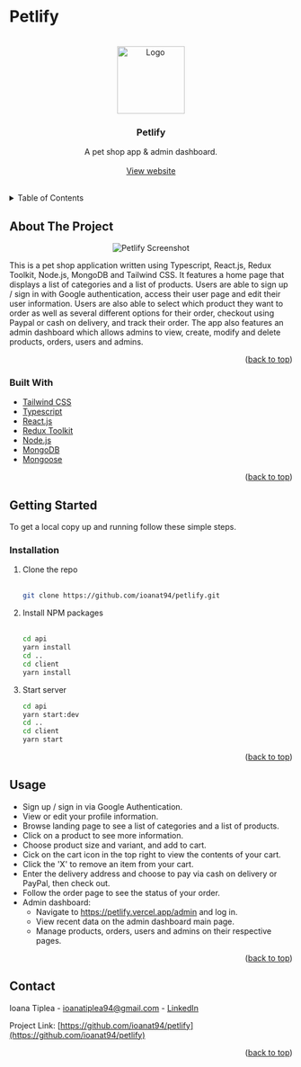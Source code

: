 # Petlify

<div id="top"></div>
<!-- PROJECT LOGO -->
<br />
<div align="center">
  <a href="https://github.com/ioanat94/burgrrr">
    <img src="https://petlify.vercel.app/static/media/logo.6f976448c65e3226c535.png" alt="Logo" width="120" height="auto">
  </a>
<h3 align="center">Petlify</h3>

  <p align="center">
    A pet shop app & admin dashboard.
    <br />
    <br />
    <a href="https://petlify.vercel.app/">View website</a>
    <br />
    <br />
  </p>
</div>

<!-- TABLE OF CONTENTS -->
<details>
  <summary>Table of Contents</summary>
  <ol>
    <li>
      <a href="#about-the-project">About The Project</a>
      <ul>
        <li><a href="#built-with">Built With</a></li>
      </ul>
    </li>
    <li>
      <a href="#getting-started">Getting Started</a>
      <ul>
        <li><a href="#installation">Installation</a></li>
      </ul>
    </li>
    <li><a href="#usage">Usage</a></li>
    <li><a href="#contact">Contact</a></li>
  </ol>
</details>

<!-- ABOUT THE PROJECT -->
## About The Project

<p align="center"><img src="https://firebasestorage.googleapis.com/v0/b/netflix-clone-49e41.appspot.com/o/all-devices-black.png?alt=media&token=a9fe32c4-fb5a-4bd7-9b6b-9fa2815a7af6" alt="Petlify Screenshot">

This is a pet shop application written using Typescript, React.js, Redux Toolkit, Node.js, MongoDB and Tailwind CSS. It features a home page that displays a list of categories and a list of products. Users are able to sign up / sign in with Google authentication, access their user page and edit their user information. Users are also able to select which product they want to order as well as several different options for their order, checkout using Paypal or cash on delivery, and track their order. The app also features an admin dashboard which allows admins to view, create, modify and delete products, orders, users and admins. 

<p align="right">(<a href="#top">back to top</a>)</p>

### Built With

* [Tailwind CSS](https://tailwindcss.com/)
* [Typescript](https://www.typescriptlang.org/)
* [React.js](https://reactjs.org/)
* [Redux Toolkit](https://redux-toolkit.js.org/)
* [Node.js](https://nodejs.org/en/)
* [MongoDB](https://www.mongodb.com/)
* [Mongoose](https://mongoosejs.com/)

<p align="right">(<a href="#top">back to top</a>)</p>

<!-- GETTING STARTED -->
## Getting Started

To get a local copy up and running follow these simple steps.

### Installation

1. Clone the repo  
   <br /> 
   ```sh
   git clone https://github.com/ioanat94/petlify.git
   ```
2. Install NPM packages  
   <br /> 
   ```sh
   cd api
   yarn install
   cd ..
   cd client
   yarn install
   ```
3. Start server 
   <br /> 
   ```sh
   cd api
   yarn start:dev
   cd ..
   cd client
   yarn start
   ```

<p align="right">(<a href="#top">back to top</a>)</p>

<!-- USAGE EXAMPLES -->
## Usage

- Sign up / sign in via Google Authentication.
- View or edit your profile information.
- Browse landing page to see a list of categories and a list of products.
- Click on a product to see more information.
- Choose product size and variant, and add to cart.
- Cick on the cart icon in the top right to view the contents of your cart.
- Click the 'X' to remove an item from your cart.
- Enter the delivery address and choose to pay via cash on delivery or PayPal, then check out.
- Follow the order page to see the status of your order.
- Admin dashboard:
  - Navigate to https://petlify.vercel.app/admin and log in.
  - View recent data on the admin dashboard main page.
  - Manage products, orders, users and admins on their respective pages.

<p align="right">(<a href="#top">back to top</a>)</p>

<!-- CONTACT -->
## Contact

Ioana Tiplea - ioanatiplea94@gmail.com  - [LinkedIn](https://www.linkedin.com/in/ioana-tiplea/)

Project Link: [https://github.com/ioanat94/petlify](https://github.com/ioanat94/petlify)

<p align="right">(<a href="#top">back to top</a>)</p>
